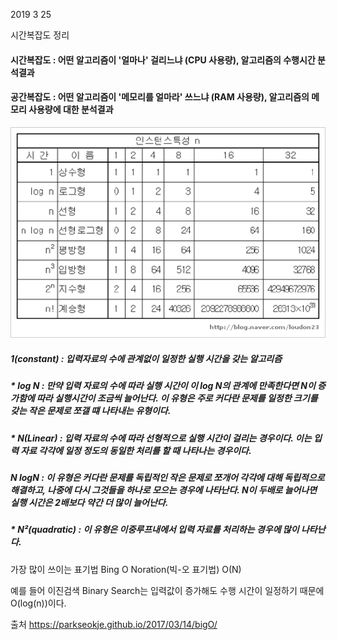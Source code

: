 2019 3 25

시간복잡도 정리


#### 시간복잡도 : 어떤 알고리즘이 '얼마나' 걸리느냐 (CPU 사용량), 알고리즘의 수행시간 분석결과 
#### 공간복잡도 : 어떤 알고리즘이 '메모리를 얼마라' 쓰느냐 (RAM 사용량), 알고리즘의 메모리 사용량에 대한 분석결과


![Alt text](/Image/time_complexity.gif )

##### 1(constant) : 입력자료의 수에 관계없이 일정한 실행 시간을 갖는 알고리즘

##### * log N : 만약 입력 자료의 수에 따라 실행 시간이 이 log N의 관계에 만족한다면 N이 증가함에 따라 실행시간이  조금씩 늘어난다. 이 유형은 주로 커다란 문제를 일정한 크기를 갖는 작은 문제로 쪼갤 떄 나타내는 유형이다.

##### * N(Linear) : 입력 자료의 수에 따라 선형적으로 실행 시간이 걸리는 경우이다. 이는 입력 자료 각각에 일정 정도의 동일한 처리를 할 때 나타나는 경우이다.

##### N logN : 이 유형은 커다란 문제를 독립적인 작은 문제로 쪼개어 각각에 대해 독립적으로 해결하고, 나중에 다시 그것들을 하나로 모으는 경우에 나타난다. N이 두배로 늘어나면 실행 시간은 2배보다 약간 더 많이 늘어난다.

##### * N²(quadratic) : 이 유형은 이중루프내에서 입력 자료를 처리하는 경우에 많이 나타난다.



가장 많이 쓰이는 표기법 Bing O Noration(빅-오 표기법) O(N)

예를 들어 이진검색 Binary Search는 입력값이 증가해도 수행 시간이 일정하기 때문에 O(log(n))이다.




출처 https://parkseokje.github.io/2017/03/14/bigO/

